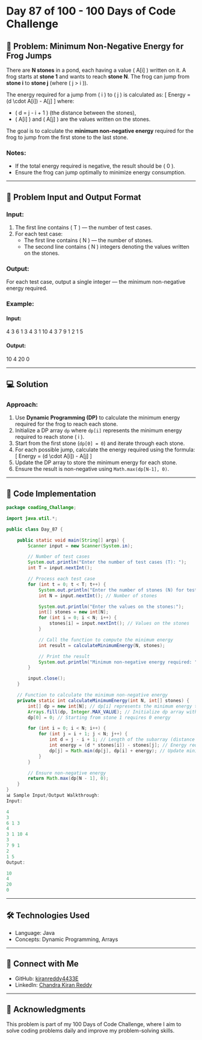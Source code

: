 # Day 87 of 100 - 100 Days of Code Challenge

## 📝 Problem: Minimum Non-Negative Energy for Frog Jumps

There are **N stones** in a pond, each having a value \( A[i] \) written on it. A frog starts at **stone 1** and wants to reach **stone N**. The frog can jump from **stone i** to **stone j** (where \( j > i \)).

The energy required for a jump from \( i \) to \( j \) is calculated as:
\[
Energy = (d \cdot A[i]) - A[j]
\]
where:
- \( d = j - i + 1 \) (the distance between the stones),
- \( A[i] \) and \( A[j] \) are the values written on the stones.

The goal is to calculate the **minimum non-negative energy** required for the frog to jump from the first stone to the last stone.

### Notes:
- If the total energy required is negative, the result should be \( 0 \).
- Ensure the frog can jump optimally to minimize energy consumption.

---

## 🔗 Problem Input and Output Format

### Input:
1. The first line contains \( T \) — the number of test cases.
2. For each test case:
   - The first line contains \( N \) — the number of stones.
   - The second line contains \( N \) integers denoting the values written on the stones.

### Output:
For each test case, output a single integer — the minimum non-negative energy required.

### Example:

#### Input:
4 3 6 1 3 4 3 1 10 4 3 7 9 1 2 1 5


#### Output:
10 4 20 0


---

## 💻 Solution

### Approach:
1. Use **Dynamic Programming (DP)** to calculate the minimum energy required for the frog to reach each stone.
2. Initialize a DP array `dp` where `dp[i]` represents the minimum energy required to reach stone \( i \).
3. Start from the first stone (`dp[0] = 0`) and iterate through each stone.
4. For each possible jump, calculate the energy required using the formula:
   \[
   Energy = (d \cdot A[i]) - A[j]
   \]
5. Update the DP array to store the minimum energy for each stone.
6. Ensure the result is non-negative using `Math.max(dp[N-1], 0)`.

---

## 🚀 Code Implementation

```java
package coading_Challange;

import java.util.*;

public class Day_87 {

    public static void main(String[] args) {
        Scanner input = new Scanner(System.in);

        // Number of test cases
        System.out.println("Enter the number of test cases (T): ");
        int T = input.nextInt();

        // Process each test case
        for (int t = 0; t < T; t++) {
            System.out.println("Enter the number of stones (N) for test case " + (t + 1) + ": ");
            int N = input.nextInt(); // Number of stones

            System.out.println("Enter the values on the stones:");
            int[] stones = new int[N];
            for (int i = 0; i < N; i++) {
                stones[i] = input.nextInt(); // Values on the stones
            }

            // Call the function to compute the minimum energy
            int result = calculateMinimumEnergy(N, stones);

            // Print the result
            System.out.println("Minimum non-negative energy required: " + result);
        }

        input.close();
    }

    // Function to calculate the minimum non-negative energy
    private static int calculateMinimumEnergy(int N, int[] stones) {
        int[] dp = new int[N]; // dp[i] represents the minimum energy to reach stone i
        Arrays.fill(dp, Integer.MAX_VALUE); // Initialize dp array with maximum value
        dp[0] = 0; // Starting from stone 1 requires 0 energy

        for (int i = 0; i < N; i++) {
            for (int j = i + 1; j < N; j++) {
                int d = j - i + 1; // Length of the subarray (distance between stones)
                int energy = (d * stones[i]) - stones[j]; // Energy required for the jump
                dp[j] = Math.min(dp[j], dp[i] + energy); // Update minimum energy for stone j
            }
        }

        // Ensure non-negative energy
        return Math.max(dp[N - 1], 0);
    }
}
📊 Sample Input/Output Walkthrough:
Input:

4
3
6 1 3
4
3 1 10 4
3
7 9 1
2
1 5
Output:

10
4
20
0
```
---
## 🛠️ Technologies Used
- Language: Java
- Concepts: Dynamic Programming, Arrays

---
## 🤝 Connect with Me
- GitHub: [kiranreddy4433E](https://github.com/kiranreddy4433E)
- LinkedIn: [Chandra Kiran Reddy](https://www.linkedin.com/in/chandra-kiran-reddy-reddycharla-a9a746230/)

---
## 🌟 Acknowledgments
This problem is part of my 100 Days of Code Challenge, where I aim to solve coding problems daily and improve my problem-solving skills.
